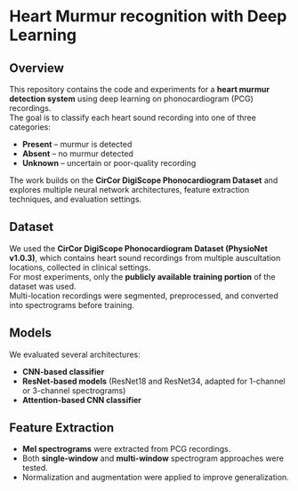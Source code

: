 # Heart Murmur recognition with Deep Learning

## Overview
This repository contains the code and experiments for a **heart murmur detection system** using deep learning on phonocardiogram (PCG) recordings.  
The goal is to classify each heart sound recording into one of three categories:
- **Present** – murmur is detected
- **Absent** – no murmur detected
- **Unknown** – uncertain or poor-quality recording

The work builds on the **CirCor DigiScope Phonocardiogram Dataset** and explores multiple neural network architectures, feature extraction techniques, and evaluation settings.

## Dataset
We used the **CirCor DigiScope Phonocardiogram Dataset (PhysioNet v1.0.3)**, which contains heart sound recordings from multiple auscultation locations, collected in clinical settings.  
For most experiments, only the **publicly available training portion** of the dataset was used.  
Multi-location recordings were segmented, preprocessed, and converted into spectrograms before training.

## Models
We evaluated several architectures:
- **CNN-based classifier**
- **ResNet-based models** (ResNet18 and ResNet34, adapted for 1-channel or 3-channel spectrograms)
- **Attention-based CNN classifier**

## Feature Extraction
- **Mel spectrograms** were extracted from PCG recordings.
- Both **single-window** and **multi-window** spectrogram approaches were tested.
- Normalization and augmentation were applied to improve generalization.


